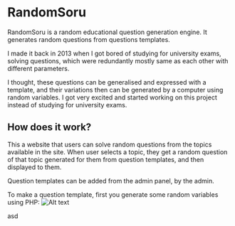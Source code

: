 # RandomSoru

RandomSoru is a random educational question generation engine. It generates random questions from questions templates.

I made it back in 2013 when I got bored of studying for university exams, solving questions, which were redundantly
mostly same as each other with different parameters.

I thought, these questions can be generalised and expressed with a template, and their variations then can be generated
 by a computer using random variables. I got very excited and started working on this project instead of studying for university exams.
 
## How does it work?

This a website that users can solve random questions from the topics available in the site. When user selects a topic,
they get a random question of that topic generated for them from question templates, and then displayed to them.

Question templates can be added from the admin panel, by the admin.

To make a question template, first you generate some random variables using PHP:
![Alt text](img\ss1.jpg "PHP")

asd

